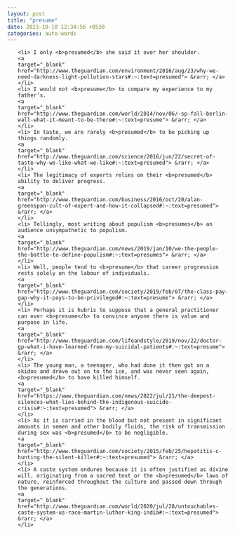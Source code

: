```yaml
---
layout: post
title: "presume"
date: 2023-10-10 12:34:56 +0530
categories: auto-words
---
```

<ol>

    <li> I only <b>presumed</b> she said it over her shoulder.
    <a 
    target="_blank" 
    href="http://www.theguardian.com/environment/2016/aug/23/why-we-need-darkness-light-pollution-stars#:~:text=presumed"> &rarr; </a>
    </li>
    <li> I would not <b>presume</b> to compare my experience to my father’s.
    <a 
    target="_blank" 
    href="http://www.theguardian.com/world/2014/nov/06/-sp-fall-berlin-wall-what-it-meant-to-be-there#:~:text=presume"> &rarr; </a>
    </li>
    <li> In taste, we are rarely <b>presumed</b> to be picking up things randomly.
    <a 
    target="_blank" 
    href="http://www.theguardian.com/science/2016/jun/22/secret-of-taste-why-we-like-what-we-like#:~:text=presumed"> &rarr; </a>
    </li>
    <li> The legitimacy of experts relies on their <b>presumed</b> ability to deliver progress.
    <a 
    target="_blank" 
    href="http://www.theguardian.com/business/2016/oct/20/alan-greenspan-cult-of-expert-and-how-it-collapsed#:~:text=presumed"> &rarr; </a>
    </li>
    <li> Tellingly, most writing about populism <b>presumes</b> an audience unsympathetic to populism.
    <a 
    target="_blank" 
    href="http://www.theguardian.com/news/2019/jan/10/we-the-people-the-battle-to-define-populism#:~:text=presumes"> &rarr; </a>
    </li>
    <li> Well, people tend to <b>presume</b> that career progression rests solely on the labour of individuals.
    <a 
    target="_blank" 
    href="http://www.theguardian.com/society/2019/feb/07/the-class-pay-gap-why-it-pays-to-be-privileged#:~:text=presume"> &rarr; </a>
    </li>
    <li> Perhaps it is hubris to suppose that a general practitioner can ever <b>presume</b> to convince anyone there is value and purpose in life.
    <a 
    target="_blank" 
    href="http://www.theguardian.com/lifeandstyle/2019/nov/22/doctor-gp-what-i-have-learned-from-my-suicidal-patients#:~:text=presume"> &rarr; </a>
    </li>
    <li> The young man, a teenager, who had done it then got on a skidoo and drove out on to the ice, and was never seen again, <b>presumed</b> to have killed himself.
    <a 
    target="_blank" 
    href="https://www.theguardian.com/news/2022/jul/21/the-deepest-silences-what-lies-behind-the-indigenous-suicide-crisis#:~:text=presumed"> &rarr; </a>
    </li>
    <li> As it is carried in the blood but not present in significant amounts in semen and other bodily fluids, the risk of transmission during sex was <b>presumed</b> to be negligible.
    <a 
    target="_blank" 
    href="http://www.theguardian.com/society/2015/feb/25/hepatitis-c-hunting-the-silent-killer#:~:text=presumed"> &rarr; </a>
    </li>
    <li> A caste system endures because it is often justified as divine will, originating from a sacred text or the <b>presumed</b> laws of nature, reinforced throughout the culture and passed down through the generations.
    <a 
    target="_blank" 
    href="http://www.theguardian.com/world/2020/jul/28/untouchables-caste-system-us-race-martin-luther-king-india#:~:text=presumed"> &rarr; </a>
    </li>